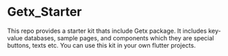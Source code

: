 # Getx_Starter
This repo provides a starter kit thats include Getx package. It includes key-value databases, sample pages, and components which they are special buttons, texts etc. You can use this kit in your own flutter projects.
